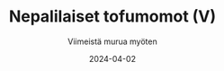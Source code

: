 ---
title: "Nepalilaiset tofumomot (V)"
image: "https://vegaanibotti.lauravuo.me/2024/04/2024-04-02_small.png"
date: 2024-04-02
receipt_url: "https://viimeistamuruamyoten.com/nepalilaiset-tofumomot-v/"
author: "Viimeistä murua myöten"
---